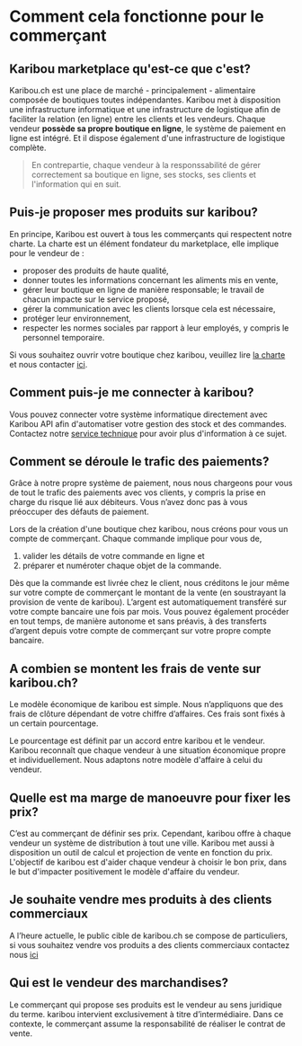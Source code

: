 # Comment cela fonctionne pour le commerçant

## Karibou marketplace qu'est-ce que c'est?
Karibou.ch est une place de marché - principalement - alimentaire composée de boutiques toutes indépendantes. Karibou met à disposition une infrastructure informatique et une infrastructure de logistique afin de faciliter la relation (en ligne) entre les clients et les vendeurs. Chaque vendeur **possède sa propre boutique en ligne**, le système de paiement en ligne est intégré. Et il dispose également d'une infrastructure de logistique complète.
> En contrepartie, chaque vendeur à la responssabilité de gérer correctement sa boutique en ligne, ses stocks, ses clients et l'information qui en suit. 


## Puis-je proposer mes produits sur karibou?
En principe, Karibou est ouvert à tous les commerçants qui respectent notre charte. La charte est un élément fondateur du marketplace, elle implique pour le vendeur de :
* proposer des produits de haute qualité,
* donner toutes les informations concernant les aliments mis en vente,
* gérer leur boutique en ligne de manière responsable; le travail de chacun impacte sur le service proposé,
* gérer la communication avec les clients lorsque cela est nécessaire,
* protéger leur environnement,
* respecter les normes sociales par rapport à leur employés, y compris le personnel temporaire.

Si vous souhaitez ouvrir votre boutique chez karibou, veuillez lire [la charte](https://karibou.ch/page/la-charte) et nous contacter [ici](hello@karibou.ch).

## Comment puis-je me connecter à karibou?
Vous pouvez connecter votre système informatique directement avec Karibou API afin d'automatiser votre gestion des stock et des commandes. Contactez notre [service technique](hello@karibou.ch) pour avoir plus d'information à ce sujet.

## Comment se déroule le trafic des paiements?
Grâce à notre propre système de paiement, nous nous chargeons pour vous de tout le trafic des paiements avec vos clients, y compris la prise en charge du risque lié aux débiteurs. Vous n’avez donc pas à vous préoccuper des défauts de paiement. 

Lors de la création d'une boutique chez karibou, nous créons pour vous un compte de commerçant. Chaque commande implique pour vous de, 
1. valider les détails de votre commande en ligne et 
2. préparer et numéroter chaque objet de la commande.

Dès que la commande est livrée chez le client, nous créditons le jour même sur votre compte de commerçant le montant de la vente (en soustrayant la provision de vente de karibou). L’argent est automatiquement transféré sur votre compte bancaire une fois par mois. 
Vous pouvez également procéder en tout temps, de manière autonome et sans préavis, à des transferts d’argent depuis votre compte de commerçant sur votre propre compte bancaire.

## A combien se montent les frais de vente sur karibou.ch?
Le modèle économique de karibou est simple. Nous n’appliquons que des frais de clôture dépendant de votre chiffre d’affaires. Ces frais sont fixés à un certain pourcentage. 

Le pourcentage est définit par un accord entre karibou et le vendeur. Karibou reconnaît que chaque vendeur à une situation économique propre et individuellement. Nous adaptons notre modèle d'affaire à celui du vendeur.

## Quelle est ma marge de manoeuvre pour fixer les prix?
C’est au commerçant de définir ses prix. Cependant, karibou offre à chaque vendeur un système de distribution à tout une ville. Karibou met aussi à disposition un outil de calcul et projection de vente en fonction du prix. L'objectif de karibou est d'aider chaque vendeur à choisir le bon prix, dans le but d'impacter positivement le modèle d'affaire du vendeur. 

## Je souhaite vendre mes produits à des clients commerciaux
A l’heure actuelle, le public cible de karibou.ch se compose de particuliers, si vous souhaitez vendre vos produits a des clients commerciaux contactez nous [ici](hello@karibou.ch)

## Qui est le vendeur des marchandises?
Le commerçant qui propose ses produits est le vendeur au sens juridique du terme. karibou intervient exclusivement à titre d’intermédiaire. Dans ce contexte, le commerçant assume la responsabilité de réaliser le contrat de vente.
